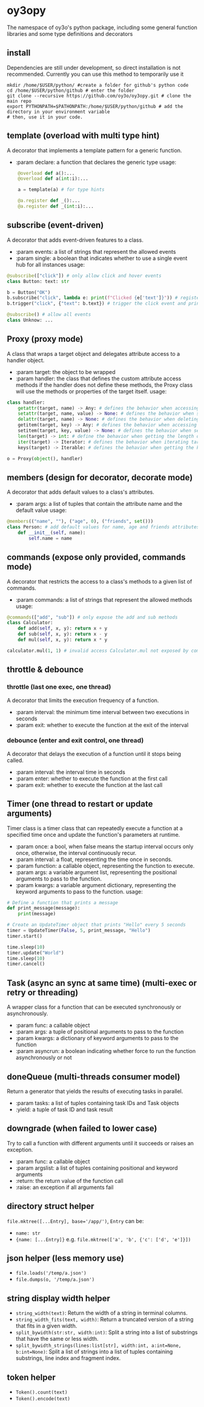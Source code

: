 # oy3opy

The namespace of oy3o's python package, including some general function libraries and some type definitions and decorators

## install
Dependencies are still under development, so direct installation is not recommended.
Currently you can use this method to temporarily use it
```
mkdir /home/$USER/python/ #create a folder for github's python code
cd /home/$USER/python/github # enter the folder
git clone --recursive https://github.com/oy3o/oy3opy.git # clone the main repo
export PYTHONPATH=$PATHONPATH:/home/$USER/python/github # add the directory in your environment variable
# then, use it in your code.
```

## template (overload with multi type hint)
A decorator that implements a template pattern for a generic function.
- :param declare: a function that declares the generic type
usage:
```py
    @overload def a():...
    @overload def a(int:i):...

    a = template(a) # for type hints

    @a.register def _():...
    @a.register def _(int:i):...
```

## subscribe (event-driven)
A decorator that adds event-driven features to a class.
- :param events: a list of strings that represent the allowed events
- :param single: a boolean that indicates whether to use a single event hub for all instances
usage:
```py
@subscribe(["click"]) # only allow click and hover events
class Button: text: str

b = Button("OK")
b.subscribe("click", lambda e: print(f"Clicked {e['text']}")) # register a listener for click event
b.trigger("click", {"text": b.text}) # trigger the click event and print "Clicked OK"

@subscribe() # allow all events
class Unknow: ...
```

## Proxy (proxy mode)
A class that wraps a target object and delegates attribute access to a handler object.
- :param target: the object to be wrapped
- :param handler: the class that defines the custom attribute access methods
if the handler does not define these methods, the Proxy class will use the methods or properties of the target itself.
usage:
```py
class handler:
    getattr(target, name) -> Any: # defines the behavior when accessing the target's attributes
    setattr(target, name, value) -> None: # defines the behavior when setting the attribute of target
    delattr(target, name) -> None: # defines the behavior when deleting the attribute of target
    getitem(target, key) -> Any: # defines the behavior when accessing the element of target
    setitem(target, key, value) -> None: # defines the behavior when setting the target element
    len(target) -> int: # define the behavior when getting the length of target
    iter(target) -> Iterator: # defines the behavior when iterating target
    keys(target) -> Iterable: # defines the behavior when getting the key set of target

o = Proxy(object(), handler)
```

## members (design for decorator, decorate mode)
A decorator that adds default values to a class's attributes.
- :param args: a list of tuples that contain the attribute name and the default value
usage:
```py
@members(("name", ""), ("age", 0), ("friends", set()))
class Person: # add default values for name, age and friends attributes
    def __init__(self, name):
        self.name = name
```

## commands (expose only provided, commands mode)
A decorator that restricts the access to a class's methods to a given list of commands.
- :param commands: a list of strings that represent the allowed methods
usage:
```py
@commands(["add", "sub"]) # only expose the add and sub methods
class Calculator:
    def add(self, x, y): return x + y
    def sub(self, x, y): return x - y
    def mul(self, x, y): return x * y

calculator.mul(1, 1) # invalid access Calculator.mul not exposed by commands
```

## throttle & debounce
### throttle (last one exec, one thread)
A decorator that limits the execution frequency of a function.
- :param interval: the minimum time interval between two executions in seconds
- :param exit: whether to execute the function at the exit of the interval
### debounce (enter and exit control, one thread)
A decorator that delays the execution of a function until it stops being called.
- :param interval: the interval time in seconds
- :param enter: whether to execute the function at the first call
- :param exit: whether to execute the function at the last call

## Timer (one thread to restart or update arguments)
Timer class is a timer class that can repeatedly execute a function at a specified time once and update the function's parameters at runtime.
- :param once: a bool, when false means the startup interval occurs only once, otherwise, the interval continuously recur.
- :param interval: a float, representing the time once in seconds.
- :param function: a callable object, representing the function to execute.
- :param args: a variable argument list, representing the positional arguments to pass to the function.
- :param kwargs: a variable argument dictionary, representing the keyword arguments to pass to the function.
usage:
```py
# Define a function that prints a message
def print_message(message):
    print(message)

# Create an UpdateTimer object that prints "Hello" every 5 seconds
timer = UpdateTimer(False, 5, print_message, "Hello")
timer.start()

time.sleep(10)
timer.update("World")
time.sleep(10)
timer.cancel()
```

## Task (async an sync at same time) (multi-exec or retry or threading)
A wrapper class for a function that can be executed synchronously or asynchronously.
- :param func: a callable object
- :param args: a tuple of positional arguments to pass to the function
- :param kwargs: a dictionary of keyword arguments to pass to the function
- :param asyncrun: a boolean indicating whether force to run the function asynchronously or not

## doneQueue (multi-threads consumer model)
Return a generator that yields the results of executing tasks in parallel.
- :param tasks: a list of tuples containing task IDs and Task objects
- :yield: a tuple of task ID and task result

## downgrade (when failed to lower case)
 Try to call a function with different arguments until it succeeds or raises an exception.
- :param func: a callable object
- :param argslist: a list of tuples containing positional and keyword arguments
- :return: the return value of the function call
- :raise: an exception if all arguments fail

## directory struct helper
`file.mktree([...Entry], base='/app/')`, `Entry` can be:
- `name: str` 
- `{name: [...Entry]}`
e.g. `file.mktree(['a', 'b', {'c': ['d', 'e']}])`

## json helper (less memory use)
- `file.loads('/temp/a.json')`
- `file.dumps(o, '/temp/a.json')`

## string display width helper
- `string_width(text)`: Return the width of a string in terminal columns.
- `string_width_fits(text, width)`: Return a truncated version of a string that fits in a given width.
- `split_bywidth(str:str, width:int)`: Split a string into a list of substrings that have the same or less width.
- `split_bywidth_strings(lines:list[str], width:int, a:int=None, b:int=None)`: Split a list of strings into a list of tuples containing substrings, line index and fragment index.

## token helper
- `Token().count(text)`
- `Token().encode(text)`
